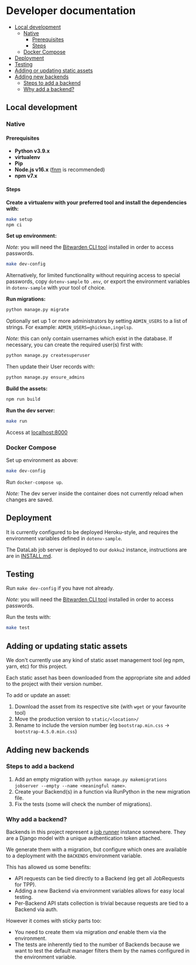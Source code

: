 # Developer documentation

- [Local development](#local-development)
  - [Native](#native)
    - [Prerequisites](#prerequisites)
    - [Steps](#steps)
  - [Docker Compose](#docker-compose)
- [Deployment](#deployment)
- [Testing](#testing)
- [Adding or updating static assets](#adding-or-updating-static-assets)
- [Adding new backends](#adding-new-backends)
  - [Steps to add a backend](#steps-to-add-a-backend)
  - [Why add a backend?](#why-add-a-backend)

## Local development

### Native

#### Prerequisites

- **Python v3.9.x**
- **virtualenv**
- **Pip**
- **Node.js v16.x** ([fnm](https://github.com/Schniz/fnm#installation) is recommended)
- **npm v7.x**

#### Steps

**Create a virtualenv with your preferred tool and install the dependencies with:**

```sh
make setup
npm ci
```

**Set up environment:**

_Note:_ you will need the [Bitwarden CLI tool](https://bitwarden.com/help/article/cli/) installed in order to access passwords.

```sh
make dev-config
```

Alternatively, for limited functionality without requiring access to special passwords, copy `dotenv-sample` to `.env`,
or export the environment variables in `dotenv-sample` with your tool of choice.

**Run migrations:**

```sh
python manage.py migrate
```

Optionally set up 1 or more administrators by setting `ADMIN_USERS` to a list of strings.
For example: `ADMIN_USERS=ghickman,ingelsp`.

_Note:_ this can only contain usernames which exist in the database.
If necessary, you can create the required user(s) first with:

```sh
python manage.py createsuperuser
```

Then update their User records with:

```sh
python manage.py ensure_admins
```

**Build the assets:**

```sh
npm run build
```

**Run the dev server:**

```sh
make run
```

Access at [localhost:8000](http://localhost:8000)

### Docker Compose

Set up environment as above:

```sh
make dev-config
```

Run `docker-compose up`.

_Note:_ The dev server inside the container does not currently reload when changes are saved.

## Deployment

It is currently configured to be deployed Heroku-style, and requires the environment variables defined in `dotenv-sample`.

The DataLab job server is deployed to our `dokku2` instance, instructions are are in [INSTALL.md](INSTALL.md).

## Testing

Run `make dev-config` if you have not already.

_Note:_ you will need the [Bitwarden CLI tool](https://bitwarden.com/help/article/cli/) installed in order to access passwords.

Run the tests with:

```sh
make test
```

## Adding or updating static assets

We don't currently use any kind of static asset management tool (eg npm, yarn, etc) for this project.

Each static asset has been downloaded from the appropriate site and added to the project with their version number.

To add or update an asset:

1. Download the asset from its respective site (with `wget` or your favourite tool)
2. Move the production version to `static/<location>/`
3. Rename to include the version number (eg `bootstrap.min.css` -> `bootstrap-4.5.0.min.css`)

## Adding new backends

### Steps to add a backend

1. Add an empty migration with `python manage.py makemigrations jobserver --empty --name <meaningful name>`.
2. Create your Backend(s) in a function via RunPython in the new migration file.
3. Fix the tests (some will check the number of migrations).

### Why add a backend?

Backends in this project represent a [job runner](https://github.com/opensafely-core/job-runner) instance somewhere.
They are a Django model with a unique authentication token attached.

We generate them with a migration, but configure which ones are available to a deployment with the `BACKENDS` environment variable.

This has allowed us some benefits:

- API requests can be tied directly to a Backend (eg get all JobRequests for TPP).
- Adding a new Backend via environment variables allows for easy local testing.
- Per-Backend API stats collection is trivial because requests are tied to a Backend via auth.

However it comes with sticky parts too:

- You need to create them via migration _and_ enable them via the environment.
- The tests are inherently tied to the number of Backends because we want to test the default manager filters them by the names configured in the environment variable.

